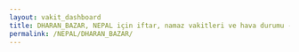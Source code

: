 ```yaml
---
layout: vakit_dashboard
title: DHARAN_BAZAR, NEPAL için iftar, namaz vakitleri ve hava durumu - ilçe/eyalet seç
permalink: /NEPAL/DHARAN_BAZAR/
---
```


<script type="text/javascript">
  var GLOBAL_COUNTRY = 'NEPAL';
  var GLOBAL_CITY = 'DHARAN_BAZAR';
  var GLOBAL_STATE = '';
  var lat = 72;
  var lon = 21;
</script>
